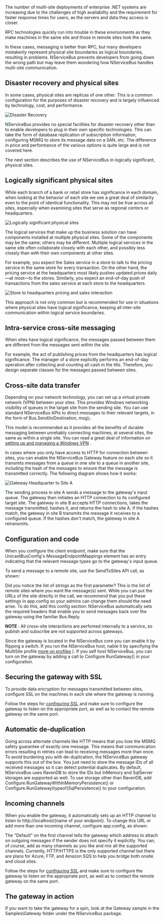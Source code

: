 <!--
title: "The Gateway And Multi-Site Distribution"
tags: 
-->

The number of multi-site deployments of enterprise .NET systems are increasing due to the challenges of high availability and the requirement for faster response times for users, as the servers and data they access is closer. 

RPC technologies quickly run into trouble in these environments as they make machines in the same site and those in remote sites look the same.

In these cases, messaging is better than RPC, but many developers mistakenly represent physical site boundaries as logical boundaries, resulting in problems. NServiceBus prevents developers from going down the wrong path but may leave them wondering how NServiceBus handles multi-site communication.

Disaster recovery and physical sites
------------------------------------

In some cases, physical sites are replicas of one other. This is a common configuration for the purposes of disaster recovery and is largely influenced by technology, cost, and performance.

![Disaster Recovery](https://particular.blob.core.windows.net/media/Default/images/disaster_recovery.png)

NServiceBus provides no special facilities for disaster recovery other than to enable developers to plug in their own specific technologies. This can take the form of database replication of subscription information, configuring MSMQ to store its message data on a SAN, etc. The difference in price and performance of the various options is quite large and is not covered here.

The next section describes the use of NServiceBus in logically significant, physical sites.

Logically significant physical sites
------------------------------------

While each branch of a bank or retail store has significance in each domain, when looking at the behavior of each site we see a great deal of similarity even to the point of identical functionality. This may not be true across all sites, especially when examining sites that serve as regional centers or headquarters.

![Logically significant physical sites](https://particular.blob.core.windows.net/media/Default/images/distributed_sites.png)

The logical services that make up the business solution can have components installed at multiple physical sites. Some of the components may be the same; others may be different. Multiple logical services in the same site often collaborate closely with each other, and possibly less closely than with their own components at other sites.

For example, you expect the Sales service in a store to talk to the pricing service in the same store for every transaction. On the other hand, the pricing service at the headquarters most likely pushes updated prices daily—at most—to the stores. Similarly, you expect an end-of-day push of transactions from the sales service at each store to the headquarters.

![Store to headquarters pricing and sales interaction](https://particular.blob.core.windows.net/media/Default/images/store_to_headquarters_pricing_and_sales.png)

This approach is not only common but is recommended for use in situations where physical sites have logical significance, keeping all inter-site communication within logical service boundaries.

Intra-service cross-site messaging
----------------------------------

When sites have logical significance, the messages passed between them are different from the messages sent within the site.

For example, the act of publishing prices from the headquarters has logical significance. The manager of a store explicitly performs an end-of-day operation after collecting and counting all cash in the tills. Therefore, you design separate classes for the messages passed between sites.

Cross-site data transfer
------------------------

Depending on your network technology, you can set up a virtual private network (VPN) between your sites. This provides Windows networking visibility of queues in the target site from the sending site. You can use standard NServiceBus APIs to direct messages to their relevant targets, in the form of Bus.Send(toDestination, msg);.

This model is recommended as it provides all the benefits of durable messaging between unreliably connecting machines; at several sites, the same as within a single site. You can read a great deal of information on [setting up and managing a Windows VPN](http://technet.microsoft.com/en-us/network/bb545442.aspx) .

In cases where you only have access to HTTP for connection between sites, you can enable the NServiceBus Gateway feature on each site so it transmits messages from a queue in one site to a queue in another site, including the hash of the messages to ensure that the message is transmitted correctly. The following diagram shows how it works:

![Gateway Headquarter to Site A](https://particular.blob.core.windows.net/media/Default/images/GatewayHeadquarterToSiteA.png)

The sending process in site A sends a message to the gateway's input queue. The gateway then initiates an HTTP connection to its configured target site. The gateway in site B accepts HTTP connections, takes the message transmitted, hashes it, and returns the hash to site A. If the hashes match, the gateway in site B transmits the message it receives to a configured queue. If the hashes don't match, the gateway in site A retransmits.

Configuration and code
----------------------

When you configure the client endpoint, make sure that the UnicastBusConfig's MessageEndpointMappings element has an entry indicating that the relevant message types go to the gateway's input queue.

To send a message to a remote site, use the SendToSites API call, as shown:

<script src="https://gist.github.com/johnsimons/6026128.js?file=SendToSites.cs"></script> Did you notice the list of strings as the first parameter? This is the list of remote sites where you want the message(s) sent. While you can put the URLs of the site directly in the call, we recommend that you put these settings in app.config so your admins can change them should the need arise. To do this, add this config section:

<script src="https://gist.github.com/johnsimons/6026128.js?file=GatewayConfig.xml"></script> NServiceBus automatically sets the required headers that enable you to send messages back over the gateway using the familiar Bus.Reply.
**NOTE** : All cross-site interactions are perfomed internally to a service, so publish and subscribe are not supported across gateways.

Since the gateway is located in the NServiceBus core you can enable it by flipping a switch. If you run the NServiceBus host, nable it by specifying the MultiSite profile [more on profiles](more-on-profiles.md) ). If you self host NServiceBus, you can turn on the gateway by adding a call to Configure.RunGateway() in your configuration.

Securing the gateway with SSL
-----------------------------

To provide data encryption for messages transmitted between sites, configure SSL on the machines in each site where the gateway is running.

Follow the steps for [configuring SSL](http://msdn.microsoft.com/en-us/library/ms733768.aspx) and make sure to configure the gateway to listen on the appropriate port, as well as to contact the remote gateway on the same port.

Automatic de-duplication
------------------------

Going across alternate channels like HTTP means that you lose the MSMQ safety guarantee of exactly one message. This means that communication errors resulting in retries can lead to receiving messages more than once. To avoid burdening you with de-duplication, the NServiceBus gateway supports this out of the box. You just need to store the message IDs of all received messages so it can detect potential duplicates. By default, NServiceBus uses RavenDB to store the IDs but InMemory and SqlServer storages are supported as well. To use storage other than RavenDB, add Configure.RunGatewayWithInMemoryPersistence() or Configure.RunGateway(typeof(SqlPersistence)) to your configuration.

Incoming channels
-----------------

When you enable the gateway, it automatically sets up an HTTP channel to listen to http://localhost/{name of your endpoint}. To change this URL or add more than one incoming channel, configure app.config, as shown:

<script src="https://gist.github.com/johnsimons/6026128.js?file=GatewayConfig2.xml"></script> The "Default" on the first channel tells the gateway which address to attach on outgoing messages if the sender does not specify it explicitly. You can, of course, add as many channels as you like and mix all the supported channels. Currently, HTTP/HTTPS is the only supported channel but there are plans for Azure, FTP, and Amazon SQS to help you bridge both onsite and cloud sites.

Follow the steps for [configuring SSL](http://msdn.microsoft.com/en-us/library/ms733768.aspx) and make sure to configure the gateway to listen on the appropriate port, as well as to contact the remote gateway on the same port.

The gateway in action
---------------------

If you want to take the gateway for a spin, look at the Gateway sample in the Samples\\Gateway folder under the NServiceBus package.

